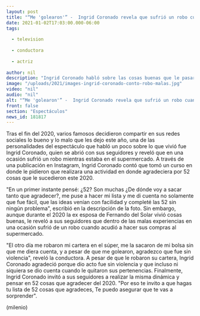 ```yaml
---
layout: post
title: "“Me 'golearon'” -  Ingrid Coronado revela que sufrió un robo cuando estaba en el súper"
date: 2021-01-02T17:03:00.000-06:00
tags:
  
  - television
  
  - conductora
  
  - actriz
  
author: nil
description: "Ingrid Coronado habló sobre las cosas buenas que le pasaron en el año, sin embargo, recordó que en una ocasión le robaron cuando acudió al supermercado. "
image: "/uploads/2021/images-ingrid-coronado-conto-robo-malas.jpg"
video: "nil"
audio: "nil"
alt: "“Me 'golearon'” -  Ingrid Coronado revela que sufrió un robo cuando estaba en el súper"
front: false
section: "Espectáculos"
news_id: 181817
---
```


Tras el fin del 2020, varios famosos decidieron compartir en sus redes sociales lo bueno y lo malo que les dejo este año, una de las personalidades del espectáculo que habló un poco sobre lo que vivió fue Ingrid Coronado, quien se abrió con sus seguidores y reveló que en una ocasión sufrió un robo mientras estaba en el supermercado. A través de una publicación en Instagram, Ingrid Coronado contó que tomó un curso en donde le pidieron que realizara una actividad en donde agradeciera por 52 cosas que le sucedieron este 2020. 

"En un primer instante pensé: ¿52? Son muchas ¿De dónde voy a sacar tanto que agradecer?, me puse a hacer mi lista y me di cuenta no solamente que fue fácil, que las ideas venían con facilidad y completé las 52 sin ningún problema", escribió en la descripción de la foto. Sin embargo, aunque durante el 2020 la ex esposa de Fernando del Solar vivió cosas buenas, le reveló a sus seguidores que dentro de las malas experiencias en una ocasión sufrió de un robo cuando acudió a hacer sus compras al supermercado. 

"El otro día me robaron mi cartera en el súper, me la sacaron de mi bolsa sin que me diera cuenta, y a pesar de que me golearon, agradezco que fue sin violencia", reveló la conductora. A pesar de que le robaron su cartera, Ingrid Coronado agradeció porque dio acto fue sin violencia y que incluso ni siquiera se dio cuenta cuando le quitaron sus pertenencias. Finalmente, Ingrid Coronado invitó a sus seguidores a realizar la misma dinámica y pensar en 52 cosas que agradecer del 2020. "Por eso te invito a que hagas tu lista de 52 cosas que agradeces, Te puedo asegurar que te vas a sorprender". 

(milenio)